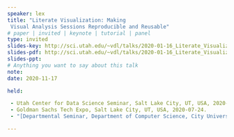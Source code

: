 ```yaml
---
speaker: lex
title: "Literate Visualization: Making
 Visual Analysis Sessions Reproducible and Reusable"
# paper | invited | keynote | tutorial | panel
type: invited
slides-key: http://sci.utah.edu/~vdl/talks/2020-01-16_Literate_Visualization.key
slides-pdf: http://sci.utah.edu/~vdl/talks/2020-01-16_Literate_Visualization.pdf
slides-ppt: 
# Anything you want to say about this talk
note:
date: 2020-11-17

held:

 - Utah Center for Data Science Seminar, Salt Lake City, UT, USA, 2020-01-06.
 - Goldman Sachs Tech Expo, Salt Lake City, UT, USA, 2020-07-24.
 - "[Departmental Seminar, Department of Computer Science, City University London](https://www.gicentre.net/news/2020/11/17/alexandeer-lex-university-of-utah), London, UK (virtual), 2020-11-17."

---
```


